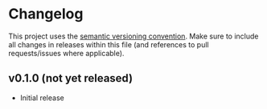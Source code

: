 # Changelog

This project uses the [semantic versioning convention](https://semver.org/). Make sure to include all changes in releases within this file (and references to pull requests/issues where applicable).

## v0.1.0 (not yet released)

* Initial release
